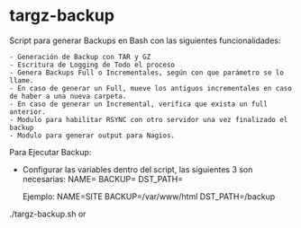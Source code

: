# targz-backup

Script para generar Backups en Bash con las siguientes funcionalidades:

	- Generación de Backup con TAR y GZ
	- Escritura de Logging de Todo el proceso
	- Genera Backups Full o Incrementales, según con que parámetro se lo llame. 
	- En caso de generar un Full, mueve los antiguos incrementales en caso de haber a una nueva carpeta.
	- En caso de generar un Incremental, verifica que exista un full anterior. 
	- Modulo para habilitar RSYNC con otro servidor una vez finalizado el backup
	- Modulo para generar output para Nagios.
	
Para Ejecutar Backup:

- Configurar las variables dentro del script, las siguientes 3 son necesarias:
	NAME=<Nombre>
	BACKUP=<Path Backup>
	DST_PATH=<Path Destino>

	Ejemplo:
	NAME=SITE
	BACKUP=/var/www/html
	DST_PATH=/backup

./targz-backup.sh <full> or <incremental>
	
